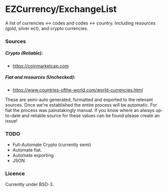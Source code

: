 # EZCurrency/ExchangeList
A list of currencies <-> codes and codes <-> country. Including resources (gold, silver ect), and crypto currencies.

### Sources

##### Crypto (Reliable):
 - https://coinmarketcap.com

##### Fiat and resources (Unchecked):
 - https://www.countries-ofthe-world.com/world-currencies.html

These are semi-auto generated, formatted and exported to the relevant sources. Once we're established the entire process will be automatic. For fiat the process was painstakingly manual. If you know where an always up-to-date and reliable source for these values can be found please create an issue!

### TODO
- Full-Automate Crypto (currently semi)
- Automate fiat.
- Automate exporting
- JSON

### Licence
Currently under BSD-3.
